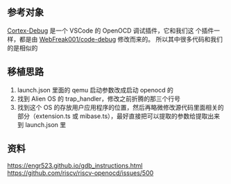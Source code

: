 ## 参考对象

[Cortex-Debug](https://github.com/Marus/cortex-debug) 是一个 VSCode 的 OpenOCD 调试插件，它和我们这
个插件一样，都是由 [WebFreak001/code-debug](https://github.com/WebFreak001/code-debug) 修改而来的。
所以其中很多代码和我们的是相似的

## 移植思路

1. launch.json 里面的 qemu 启动参数改成启动 openocd 的
2. 找到 Alien OS 的 trap_handler，修改之前折腾的那三个行号
3. 找到这个 OS 的存放用户应用程序的位置，然后再略微修改源代码里面相关的部分（extension.ts 或
   mibase.ts），最好直接把可以提取的参数给提取出来到 launch.json 里

## 资料

<https://engr523.github.io/gdb_instructions.html>
<https://github.com/riscv/riscv-openocd/issues/500>
